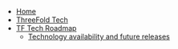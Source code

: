 * [Home](/)
* [ThreeFold Tech](tech.md)
* [TF Tech Roadmap](roadmap.md)
    * [Technology availability and future releases](/tech/roadmap/releases,md)
